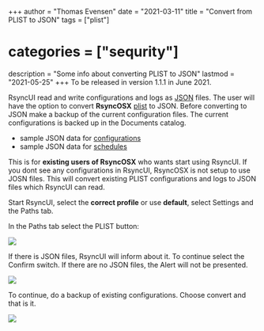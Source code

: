 +++
author = "Thomas Evensen"
date = "2021-03-11"
title =  "Convert from PLIST to JSON"
tags = ["plist"]
# categories = ["sequrity"]
description = "Some info about converting PLIST to JSON"
lastmod = "2021-05-25"
+++
To be released in version 1.1.1 in June 2021.

RsyncUI read and write configurations and logs as [JSON](https://en.wikipedia.org/wiki/JSON) files. The user will have the option to convert **RsyncOSX** [plist](https://en.wikipedia.org/wiki/Property_list) to JSON. Before converting to JSON make a backup of the current configuration files. The current configurations is backed up in the Documents catalog.

- sample JSON data for [configurations](https://raw.githubusercontent.com/rsyncOSX/RsyncUI/main/samplejsondata/configurations.json)
- sample JSON data for [schedules](https://raw.githubusercontent.com/rsyncOSX/RsyncUI/main/samplejsondata/schedules.json)

This is for **existing users of RsyncOSX** who wants start using RsyncUI. If you dont see any configurations in RsyncUI, RsyncOSX is not setup to use JOSN files. This will convert existing PLIST configurations and logs to JSON files which RsyncUI can read.

Start RsyncUI, select the **correct profile** or use **default**, select Settings and the Paths tab.

In the Paths tab select the PLIST button:

![](/images/plist/plist1.png)

If there is JSON files, RsyncUI will inform about it. To continue select the Confirm switch. If there are no JSON files, the Alert will not be presented.

![](/images/plist/plist2.png)

To continue, do a backup of existing configurations. Choose convert and that is it.

![](/images/plist/plist3.png)
